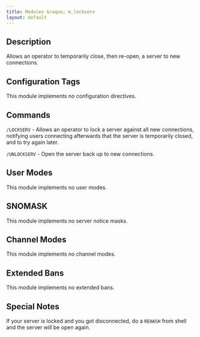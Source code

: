 ```yaml
---
title: Modules &raquo; m_lockserv
layout: default
---
```


## Description

Allows an operator to temporarily close, then re-open, a server to new connections.

## Configuration Tags

This module implements no configuration directives.

## Commands

`/LOCKSERV` - Allows an operator to lock a server against all new connections, notifying users connecting afterwards
that the server is temporarily closed, and to try again later.

`/UNLOCKSERV` - Open the server back up to new connections.

## User Modes

This module implements no user modes.

## SNOMASK

This module implements no server notice masks.

## Channel Modes

This module implements no channel modes.

## Extended Bans

This module implements no extended bans.

## Special Notes

If your server is locked and you got disconnected, do a `REHASH` from shell and the server will be open again. 
